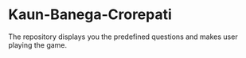 # Kaun-Banega-Crorepati
The repository displays you the predefined questions and makes user playing the game.
